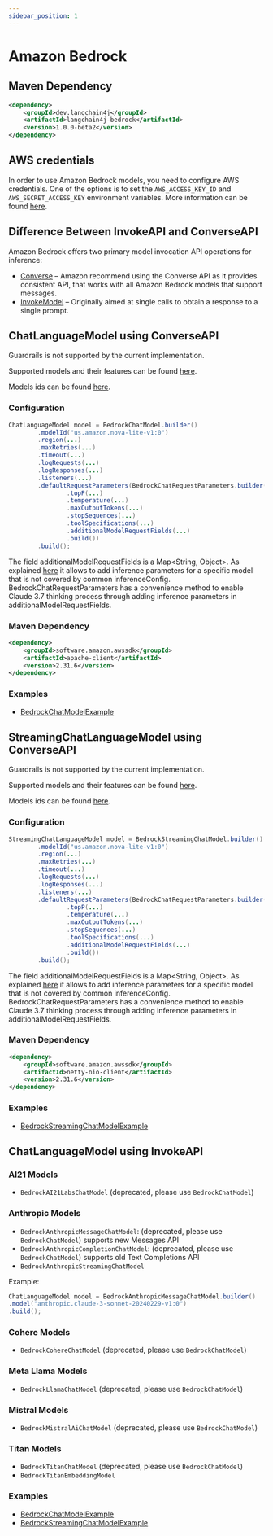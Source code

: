 ```yaml
---
sidebar_position: 1
---
```


# Amazon Bedrock

## Maven Dependency

```xml
<dependency>
    <groupId>dev.langchain4j</groupId>
    <artifactId>langchain4j-bedrock</artifactId>
    <version>1.0.0-beta2</version>
</dependency>
```

## AWS credentials
In order to use Amazon Bedrock models, you need to configure AWS credentials.
One of the options is to set the `AWS_ACCESS_KEY_ID` and `AWS_SECRET_ACCESS_KEY` environment variables.
More information can be found [here](https://docs.aws.amazon.com/bedrock/latest/userguide/security-iam.html).

## Difference Between InvokeAPI and ConverseAPI
Amazon Bedrock offers two primary model invocation API operations for inference:
- [Converse](https://docs.aws.amazon.com/bedrock/latest/userguide/conversation-inference.html) – Amazon recommend using the Converse API as it provides consistent API, that works with all Amazon Bedrock models that support messages.
- [InvokeModel](https://docs.aws.amazon.com/bedrock/latest/userguide/inference-invoke.html) – Originally aimed at single calls to obtain a response to a single prompt.

## ChatLanguageModel using ConverseAPI
Guardrails is not supported by the current implementation.

Supported models and their features can be found [here](https://docs.aws.amazon.com/bedrock/latest/userguide/conversation-inference-supported-models-features.html).

Models ids can be found [here](https://docs.aws.amazon.com/bedrock/latest/userguide/models-supported.html).

### Configuration
```java
ChatLanguageModel model = BedrockChatModel.builder()
        .modelId("us.amazon.nova-lite-v1:0")
        .region(...)
        .maxRetries(...)
        .timeout(...)
        .logRequests(...)
        .logResponses(...)
        .listeners(...)
        .defaultRequestParameters(BedrockChatRequestParameters.builder()
                .topP(...)
                .temperature(...)
                .maxOutputTokens(...)
                .stopSequences(...)
                .toolSpecifications(...)
                .additionalModelRequestFields(...)
                .build())
        .build();
```

The field additionalModelRequestFields is a Map<String, Object>. As explained [here](https://docs.aws.amazon.com/bedrock/latest/APIReference/API_runtime_Converse.html#bedrock-runtime_Converse-request-additionalModelRequestFields) 
it allows to add inference parameters for a specific model that is not covered by common inferenceConfig. 
BedrockChatRequestParameters has a convenience method to enable Claude 3.7 thinking process through adding inference
parameters in additionalModelRequestFields.

### Maven Dependency

```xml
<dependency>
    <groupId>software.amazon.awssdk</groupId>
    <artifactId>apache-client</artifactId>
    <version>2.31.6</version>
</dependency>
```

### Examples

- [BedrockChatModelExample](https://github.com/langchain4j/langchain4j-examples/blob/main/bedrock-examples/src/main/java/converse/BedrockChatModelExample.java)

## StreamingChatLanguageModel using ConverseAPI
Guardrails is not supported by the current implementation.

Supported models and their features can be found [here](https://docs.aws.amazon.com/bedrock/latest/userguide/conversation-inference-supported-models-features.html).

Models ids can be found [here](https://docs.aws.amazon.com/bedrock/latest/userguide/models-supported.html).

### Configuration
```java
StreamingChatLanguageModel model = BedrockStreamingChatModel.builder()
        .modelId("us.amazon.nova-lite-v1:0")
        .region(...)
        .maxRetries(...)
        .timeout(...)
        .logRequests(...)
        .logResponses(...)
        .listeners(...)
        .defaultRequestParameters(BedrockChatRequestParameters.builder()
                .topP(...)
                .temperature(...)
                .maxOutputTokens(...)
                .stopSequences(...)
                .toolSpecifications(...)
                .additionalModelRequestFields(...)
                .build())
        .build();
```

The field additionalModelRequestFields is a Map<String, Object>. As explained [here](https://docs.aws.amazon.com/bedrock/latest/APIReference/API_runtime_Converse.html#bedrock-runtime_Converse-request-additionalModelRequestFields)
it allows to add inference parameters for a specific model that is not covered by common inferenceConfig.
BedrockChatRequestParameters has a convenience method to enable Claude 3.7 thinking process through adding inference
parameters in additionalModelRequestFields.

### Maven Dependency

```xml
<dependency>
    <groupId>software.amazon.awssdk</groupId>
    <artifactId>netty-nio-client</artifactId>
    <version>2.31.6</version>
</dependency>
```

### Examples

- [BedrockStreamingChatModelExample](https://github.com/langchain4j/langchain4j-examples/blob/main/bedrock-examples/src/main/java/converse/BedrockStreamingChatModelExample.java)

## ChatLanguageModel using InvokeAPI

### AI21 Models
- `BedrockAI21LabsChatModel` (deprecated, please use `BedrockChatModel`)

### Anthropic Models
- `BedrockAnthropicMessageChatModel`: (deprecated, please use `BedrockChatModel`) supports new Messages API
- `BedrockAnthropicCompletionChatModel`: (deprecated, please use `BedrockChatModel`) supports old Text Completions API
- `BedrockAnthropicStreamingChatModel`

Example:
```java
ChatLanguageModel model = BedrockAnthropicMessageChatModel.builder()
.model("anthropic.claude-3-sonnet-20240229-v1:0")
.build();
```

### Cohere Models
- `BedrockCohereChatModel` (deprecated, please use `BedrockChatModel`)

### Meta Llama Models
- `BedrockLlamaChatModel` (deprecated, please use `BedrockChatModel`)

### Mistral Models
- `BedrockMistralAiChatModel` (deprecated, please use `BedrockChatModel`)

### Titan Models
- `BedrockTitanChatModel` (deprecated, please use `BedrockChatModel`)
- `BedrockTitanEmbeddingModel`

### Examples

- [BedrockChatModelExample](https://github.com/langchain4j/langchain4j-examples/blob/main/bedrock-examples/src/main/java/converse/BedrockChatModelExample.java)
- [BedrockStreamingChatModelExample](https://github.com/langchain4j/langchain4j-examples/blob/main/bedrock-examples/src/main/java/invoke/BedrockStreamingChatModelExample.java)
